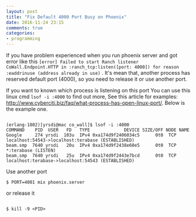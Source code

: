 ```yaml
---
layout: post
title: "Fix Default 4000 Port Busy on Phoenix"
date: 2016-11-24 23:15
comments: true
categories: 
- programming
---
```


If you have problem experienced when you run phoenix server and got error like this ``` [error] Failed to start Ranch listener CoWall.Endpoint.HTTP in :ranch_tcp:listen([port: 4000]) for reason :eaddrinuse (address already in use) ``` . It's mean that, another process has reserved default port (4000), so you need to release it or use another port. 

If you want to known which process is listening on this port You can use this linux cmd ``` lsof -i :4000 ``` to find out more, See this article for examples: http://www.cyberciti.biz/faq/what-process-has-open-linux-port/. Below is the example one.

```

(erlang-1802)[yrsdi@mac co_wall]$ lsof -i :4000
COMMAND    PID  USER   FD   TYPE             DEVICE SIZE/OFF NODE NAME
Google     274 yrsdi  103u  IPv4 0xa174d9f2406034c5      0t0  TCP localhost:54543->localhost:terabase (ESTABLISHED)
beam.smp  7640 yrsdi   20u  IPv4 0xa174d9f2438e60e5      0t0  TCP *:terabase (LISTEN)
beam.smp  7640 yrsdi   25u  IPv4 0xa174d9f2443e7bcd      0t0  TCP localhost:terabase->localhost:54543 (ESTABLISHED)

```

Use another port

```
$ PORT=4001 mix phoenix.server

```

or release it

```

$ kill -9 <PID>

```

